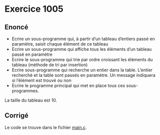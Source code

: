 # Exercice 1005

## Enoncé

- Ecrire un sous-programme qui, à partir d’un tableau d’entiers passé en paramètre, saisit chaque élément de ce tableau
- Ecrire un sous-programme qui affiche tous les éléments d’un tableau passé en paramètre
- Ecrire le sous-programme qui trie par ordre croissant les éléments du tableau (méthode de tri par insertion)
- Ecrire sous-programme qui recherche un entier dans la table. L’entier recherché et la table sont passés en paramètre. Un message indiquera si l’élément est trouvé ou non
- Ecrire le programme principal qui met en place tous ces sous-programmes.

La taille du tableau est 10.

## Corrigé

Le code se trouve dans le fichier [main.c](../code/main.c).